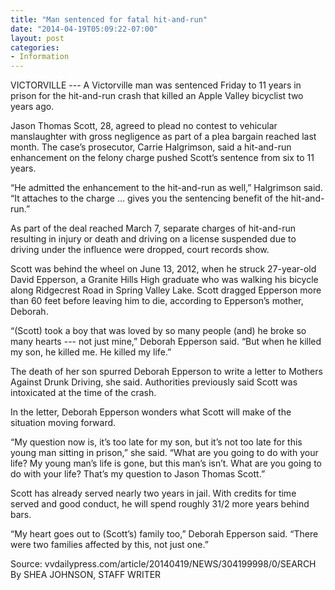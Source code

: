 ```yaml
---
title: "Man sentenced for fatal hit-and-run"
date: "2014-04-19T05:09:22-07:00"
layout: post
categories:
- Information
---
```


VICTORVILLE --- A Victorville man was sentenced Friday to 11 years in prison for the hit-and-run crash that killed an Apple Valley bicyclist two years ago.

Jason Thomas Scott, 28, agreed to plead no contest to vehicular manslaughter with gross negligence as part of a plea bargain reached last month. The case’s prosecutor, Carrie Halgrimson, said a hit-and-run enhancement on the felony charge pushed Scott’s sentence from six to 11 years.

“He admitted the enhancement to the hit-and-run as well,” Halgrimson said. “It attaches to the charge … gives you the sentencing benefit of the hit-and-run.”

As part of the deal reached March 7, separate charges of hit-and-run resulting in injury or death and driving on a license suspended due to driving under the influence were dropped, court records show.

Scott was behind the wheel on June 13, 2012, when he struck 27-year-old David Epperson, a Granite Hills High graduate who was walking his bicycle along Ridgecrest Road in Spring Valley Lake. Scott dragged Epperson more than 60 feet before leaving him to die, according to Epperson’s mother, Deborah.

“(Scott) took a boy that was loved by so many people (and) he broke so many hearts --- not just mine,” Deborah Epperson said. “But when he killed my son, he killed me. He killed my life.”

The death of her son spurred Deborah Epperson to write a letter to Mothers Against Drunk Driving, she said. Authorities previously said Scott was intoxicated at the time of the crash.

In the letter, Deborah Epperson wonders what Scott will make of the situation moving forward.

“My question now is, it’s too late for my son, but it’s not too late for this young man sitting in prison,” she said. “What are you going to do with your life? My young man’s life is gone, but this man’s isn’t. What are you going to do with your life? That’s my question to Jason Thomas Scott.”

Scott has already served nearly two years in jail. With credits for time served and good conduct, he will spend roughly 31/2 more years behind bars.

“My heart goes out to (Scott’s) family too,” Deborah Epperson said. “There were two families affected by this, not just one.”

Source: vvdailypress.com/article/20140419/NEWS/304199998/0/SEARCH  
By SHEA JOHNSON, STAFF WRITER